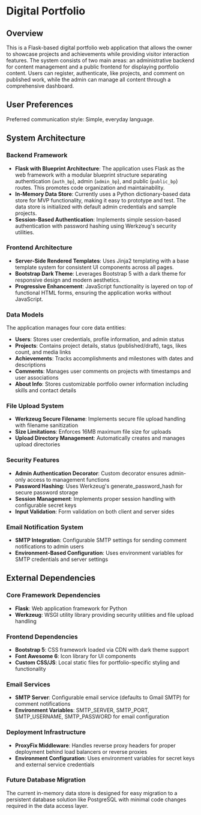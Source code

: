 # Digital Portfolio

## Overview

This is a Flask-based digital portfolio web application that allows the owner to showcase projects and achievements while providing visitor interaction features. The system consists of two main areas: an administrative backend for content management and a public frontend for displaying portfolio content. Users can register, authenticate, like projects, and comment on published work, while the admin can manage all content through a comprehensive dashboard.

## User Preferences

Preferred communication style: Simple, everyday language.

## System Architecture

### Backend Framework
- **Flask with Blueprint Architecture**: The application uses Flask as the web framework with a modular blueprint structure separating authentication (`auth_bp`), admin (`admin_bp`), and public (`public_bp`) routes. This promotes code organization and maintainability.
- **In-Memory Data Store**: Currently uses a Python dictionary-based data store for MVP functionality, making it easy to prototype and test. The data store is initialized with default admin credentials and sample projects.
- **Session-Based Authentication**: Implements simple session-based authentication with password hashing using Werkzeug's security utilities.

### Frontend Architecture
- **Server-Side Rendered Templates**: Uses Jinja2 templating with a base template system for consistent UI components across all pages.
- **Bootstrap Dark Theme**: Leverages Bootstrap 5 with a dark theme for responsive design and modern aesthetics.
- **Progressive Enhancement**: JavaScript functionality is layered on top of functional HTML forms, ensuring the application works without JavaScript.

### Data Models
The application manages four core data entities:
- **Users**: Stores user credentials, profile information, and admin status
- **Projects**: Contains project details, status (published/draft), tags, likes count, and media links
- **Achievements**: Tracks accomplishments and milestones with dates and descriptions  
- **Comments**: Manages user comments on projects with timestamps and user associations
- **About Info**: Stores customizable portfolio owner information including skills and contact details

### File Upload System
- **Werkzeug Secure Filename**: Implements secure file upload handling with filename sanitization
- **Size Limitations**: Enforces 16MB maximum file size for uploads
- **Upload Directory Management**: Automatically creates and manages upload directories

### Security Features
- **Admin Authentication Decorator**: Custom decorator ensures admin-only access to management functions
- **Password Hashing**: Uses Werkzeug's generate_password_hash for secure password storage
- **Session Management**: Implements proper session handling with configurable secret keys
- **Input Validation**: Form validation on both client and server sides

### Email Notification System
- **SMTP Integration**: Configurable SMTP settings for sending comment notifications to admin users
- **Environment-Based Configuration**: Uses environment variables for SMTP credentials and server settings

## External Dependencies

### Core Framework Dependencies
- **Flask**: Web application framework for Python
- **Werkzeug**: WSGI utility library providing security utilities and file upload handling

### Frontend Dependencies
- **Bootstrap 5**: CSS framework loaded via CDN with dark theme support
- **Font Awesome 6**: Icon library for UI components
- **Custom CSS/JS**: Local static files for portfolio-specific styling and functionality

### Email Services
- **SMTP Server**: Configurable email service (defaults to Gmail SMTP) for comment notifications
- **Environment Variables**: SMTP_SERVER, SMTP_PORT, SMTP_USERNAME, SMTP_PASSWORD for email configuration

### Deployment Infrastructure
- **ProxyFix Middleware**: Handles reverse proxy headers for proper deployment behind load balancers or reverse proxies
- **Environment Configuration**: Uses environment variables for secret keys and external service credentials

### Future Database Migration
The current in-memory data store is designed for easy migration to a persistent database solution like PostgreSQL with minimal code changes required in the data access layer.